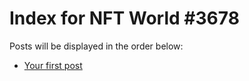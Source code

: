 # Index for NFT World #3678
Posts will be displayed in the order below:

- [Your first post](./001-first.md)

